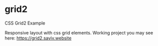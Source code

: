 # grid2
CSS Grid2 Example

Responsive layout with css grid elements. Working project you may see here: https://grid2.saviv.website

